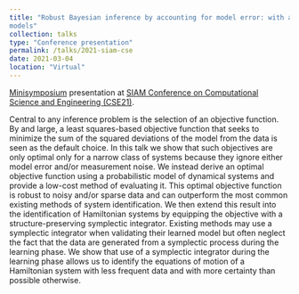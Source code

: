 ```yaml
---
title: "Robust Bayesian inference by accounting for model error: with applications to Hamiltonian systems
models"
collection: talks
type: "Conference presentation"
permalink: /talks/2021-siam-cse
date: 2021-03-04
location: "Virtual"
---
```


[Minisymposium](https://meetings.siam.org/sess/dsp_programsess.cfm?SESSIONCODE=70165) presentation at [SIAM Conference on Computational Science and Engineering (CSE21)](https://www.siam.org/conferences/cm/conference/cse21).

Central to any inference problem is the selection of an objective function. By and large, a least squares-based objective function that seeks to minimize the sum of the squared deviations of the model from the data is seen as the default choice. In this talk we show that such objectives are only optimal only for a narrow class of systems because they ignore either model error and/or measurement noise. We instead derive an optimal objective function using a probabilistic model of dynamical systems and provide a low-cost method of evaluating it. This optimal objective function is robust to noisy and/or sparse data and can outperform the most common existing methods of system identification. We then extend this result into the identification of Hamiltonian systems by equipping the objective with a structure-preserving symplectic integrator. Existing methods may use a symplectic integrator when validating their learned model but often neglect the fact that the data are generated from a symplectic process during the learning phase. We show that use of a symplectic integrator during the learning phase allows us to identify the equations of motion of a Hamiltonian system with less frequent data and with more certainty than possible otherwise.